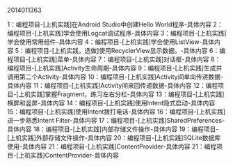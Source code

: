 2014011363

1：编程项目-[上机实践]在Android Studio中创建Hello World程序-具体内容
2：编程项目-[上机实践]学会使用Logcat调试程序-具体内容
3：编程项目-[上机实践]学会使用常用组件-具体内容
4：编程项目-[上机实践]学会使用ListView-具体内容
5：编程项目-[上机实践，选做]使用RecyclerView显示数据。-具体内容
6：编程项目-[上机实践]菜单-具体内容
7：编程项目-[上机实践]对话框-具体内容
8：编程项目-[上机实践]Activity生命周期-具体内容
9：编程项目-[上机实践]生成并调用第二个Activity-具体内容
10：编程项目-[上机实践]Activity间单向传递数据-具体内容
11：编程项目-[上机实践]Activity间来回传递数据-具体内容
12：编程项目-[上机实践]掌握Fragment，练习左右分栏-具体内容
13：编程项目-[上机实践]横屏和竖屏-具体内容
14：编程项目-[上机实践]使用Intent隐式启动-具体内容
15：编程项目-[上机实践]使用Intent拨打电话-具体内容
16：编程项目-[上机实践]进一步熟悉Intent Filter-具体内容
17：编程项目-[上机实践]SharedPreferences-具体内容
18：编程项目-[上机实践]内部存储文件操作-具体内容
19：编程项目-[上机实践]外部存储文件操作-具体内容
20：编程项目-[上机实践]SQLite数据库使用-具体内容
21：编程项目-[上机实践]ContentProvider-具体内容
21：编程项目-[上机实践]ContentProvider-具体内容

